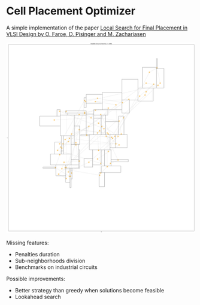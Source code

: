 # Cell Placement Optimizer

A simple implementation of the paper [Local Search for Final Placement in VLSI Design by O. Faroe, D. Pisinger and M. Zachariasen](https://github.com/cascino546/cell-placement-optimizer/blob/main/local_search_for_placement.pdf)

<img src="https://github.com/cascino546/cell-placement-optimizer/blob/main/figures/end_0.png" alt="Screenshot"/>

Missing features:
- Penalties duration
- Sub-neighborhoods division
- Benchmarks on industrial circuits

Possible improvements:
- Better strategy than greedy when solutions become feasible
- Lookahead search
